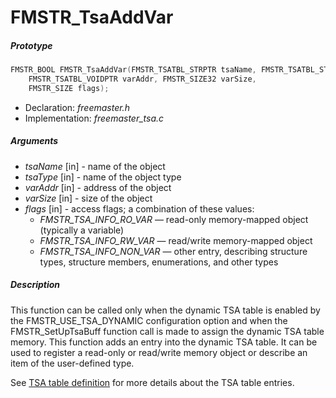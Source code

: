 # FMSTR_TsaAddVar

##### Prototype

```c
FMSTR_BOOL FMSTR_TsaAddVar(FMSTR_TSATBL_STRPTR tsaName, FMSTR_TSATBL_STRPTR tsaType, 
	FMSTR_TSATBL_VOIDPTR varAddr, FMSTR_SIZE32 varSize, 
	FMSTR_SIZE flags);
```

- Declaration: *freemaster.h*
- Implementation: *freemaster_tsa.c*

##### Arguments

 - *tsaName* [in] - name of the object
 - *tsaType* [in] - name of the object type
 - *varAddr* [in] - address of the object
 - *varSize* [in] - size of the object
 - *flags* [in] - access flags; a combination of these values:
    - *FMSTR_TSA_INFO_RO_VAR* — read-only memory-mapped object (typically a variable)
    - *FMSTR_TSA_INFO_RW_VAR* — read/write memory-mapped object
    - *FMSTR_TSA_INFO_NON_VAR* — other entry, describing structure types, structure members, enumerations, and other types

##### Description

This function can be called only when the dynamic TSA table is enabled by the FMSTR_USE_TSA_DYNAMIC configuration option and when the FMSTR_SetUpTsaBuff function call is made to assign the dynamic TSA table memory. This function adds an entry into the dynamic TSA table. It can be used to register a read-only or read/write memory object or describe an item of the user-defined type.

See [TSA table definition](tsa-table-definition) for more details about the TSA table entries.
